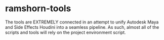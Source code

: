 ramshorn-tools
==============

The tools are EXTREMELY connected in an attempt to unify Autodesk Maya and Side Effects Houdini into a seamless pipeline.  As such, almost all of the scripts and tools will rely on the project environment script.
